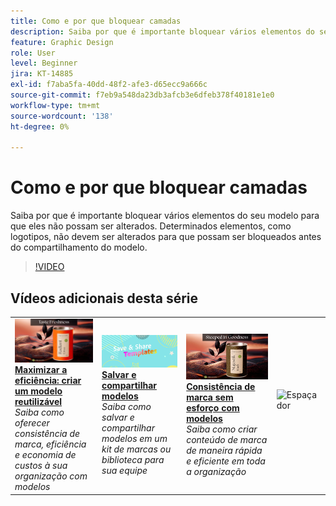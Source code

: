```yaml
---
title: Como e por que bloquear camadas
description: Saiba por que é importante bloquear vários elementos do seu modelo para que eles não possam ser alterados
feature: Graphic Design
role: User
level: Beginner
jira: KT-14885
exl-id: f7aba5fa-40dd-48f2-afe3-d65ecc9a666c
source-git-commit: f7eb9a548da23db3afcb3e6dfeb378f40181e1e0
workflow-type: tm+mt
source-wordcount: '138'
ht-degree: 0%

---
```


# Como e por que bloquear camadas

Saiba por que é importante bloquear vários elementos do seu modelo para que eles não possam ser alterados. Determinados elementos, como logotipos, não devem ser alterados para que possam ser bloqueados antes do compartilhamento do modelo.

>[!VIDEO](https://video.tv.adobe.com/v/3437072?quality=12&learn=on&hidetitle=true&captions=por_br)

## Vídeos adicionais desta série

<table style="table-layout:fixed">
<tr>
   <td>
         <a href="create-templates.md">
            <img alt="Maximizar a eficiência: criar um modelo reutilizável" src="assets/create-template.png" />
         </a>
         <div>
         <a href="create-templates.md"><strong>Maximizar a eficiência: criar um modelo reutilizável</strong></a>
         </div>
         <em>Saiba como oferecer consistência de marca, eficiência e economia de custos à sua organização com modelos</em>
         <br>
   </td>
   <td>
         <a href="share-templates.md">
            <img alt="Salvar e compartilhar modelos" src="assets/share-templates.png" />
         </a>
         <div>
         <a href="share-templates.md"><strong>Salvar e compartilhar modelos</strong></a>
         </div>
         <em>Saiba como salvar e compartilhar modelos em um kit de marcas ou biblioteca para sua equipe</em>
         <br>
   </td>
   <td>
         <a href="use-templates.md">
            <img alt="Consistência de marca sem esforço com modelos" src="assets/use-templates.png" />
         </a>
         <div>
         <a href="use-templates.md"><strong>Consistência de marca sem esforço com modelos</strong></a>
         </div>
         <em>Saiba como criar conteúdo de marca de maneira rápida e eficiente em toda a organização</em>
         <br>
   </td>
   <td>
      <img alt="Espaçador" src="../assets/Whitespacer.png" />
      <div>
      <br>
   </td>
</tr>
</table>

